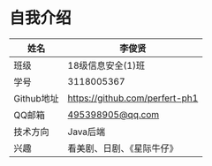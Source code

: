 # 自我介绍
| 姓名       | 李俊贤                         |
| ---------- | ------------------------------ |
| 班级       | 18级信息安全(1)班              |
| 学号       | 3118005367                     |
| Github地址 | https://github.com/perfert-ph1 |
| QQ邮箱     | 495398905@qq.com               |
| 技术方向   | Java后端                       |
| 兴趣       | 看美剧、日剧、《星际牛仔》     |